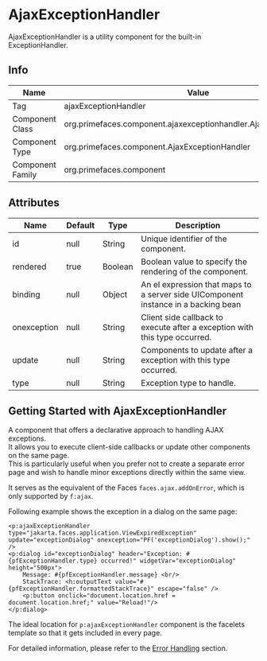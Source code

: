 # AjaxExceptionHandler

AjaxExceptionHandler is a utility component for the built-in ExceptionHandler.

## Info

| Name | Value |
| --- | --- |
| Tag | ajaxExceptionHandler |
| Component Class | org.primefaces.component.ajaxexceptionhandler.AjaxExceptionHandler |
| Component Type | org.primefaces.component.AjaxExceptionHandler |
| Component Family | org.primefaces.component |

## Attributes

| Name | Default | Type | Description | 
| --- | --- | --- | --- |
| id | null | String | Unique identifier of the component. |
| rendered | true | Boolean | Boolean value to specify the rendering of the component. |
| binding | null | Object | An el expression that maps to a server side UIComponent instance in a backing bean |
| onexception | null | String | Client side callback to execute after a exception with this type occurred. |
| update | null | String | Components to update after a exception with this type occurred. |
| type | null | String | Exception type to handle. |

## Getting Started with AjaxExceptionHandler
A component that offers a declarative approach to handling AJAX exceptions.  
It allows you to execute client-side callbacks or update other components on the same page.  
This is particularly useful when you prefer not to create a separate error page and wish to handle minor exceptions directly within the same view.

It serves as the equivalent of the Faces `faces.ajax.addOnError`, which is only supported by `f:ajax`.

Following example shows the exception in a dialog on the same page:

```xhtml
<p:ajaxExceptionHandler type="jakarta.faces.application.ViewExpiredException" update="exceptionDialog" onexception="PF('exceptionDialog').show();" />
<p:dialog id="exceptionDialog" header="Exception: #{pfExceptionHandler.type} occurred!" widgetVar="exceptionDialog" height="500px">
    Message: #{pfExceptionHandler.message} <br/>
    StackTrace: <h:outputText value="#{pfExceptionHandler.formattedStackTrace}" escape="false" />
    <p:button onclick="document.location.href = document.location.href;" value="Reload!"/>
</p:dialog>
```

The ideal location for `p:ajaxExceptionHandler` component is the facelets template so that it gets
included in every page.

For detailed information, please refer to the [Error Handling](core/errorhandling.md) section.
